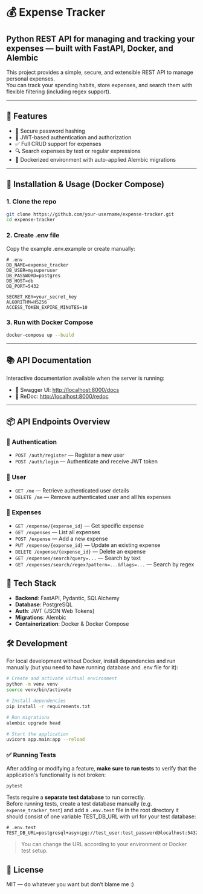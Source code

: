 # 💰 Expense Tracker

## Python REST API for managing and tracking your expenses — built with FastAPI, Docker, and Alembic

This project provides a simple, secure, and extensible REST API to manage personal expenses.  
You can track your spending habits, store expenses, and search them with flexible filtering (including regex support).

---

## 🚀 Features

- 🔐 Secure password hashing  
- 🪪 JWT-based authentication and authorization  
- ✅ Full CRUD support for expenses  
- 🔍 Search expenses by text or regular expressions  
- 🐳 Dockerized environment with auto-applied Alembic migrations  

---

## 🧪 Installation & Usage (Docker Compose)

### 1. Clone the repo

```bash
git clone https://github.com/your-username/expense-tracker.git
cd expense-tracker
```

### 2. Create .env file

Copy the example .env.example or create manually:

```env
# .env
DB_NAME=expense_tracker
DB_USER=mysuperuser
DB_PASSWORD=postgres
DB_HOST=db
DB_PORT=5432

SECRET_KEY=your_secret_key
ALGORITHM=HS256
ACCESS_TOKEN_EXPIRE_MINUTES=10
```
### 3. Run with Docker Compose

```bash
docker-compose up --build
```

----
## 📚 API Documentation

Interactive documentation available when the server is running:

- 🔹 Swagger UI: [http://localhost:8000/docs](http://localhost:8000/docs)  
- 🔹 ReDoc: [http://localhost:8000/redoc](http://localhost:8000/redoc)

---

## 📦 API Endpoints Overview

### 🔐 Authentication

- `POST /auth/register` — Register a new user  
- `POST /auth/login` — Authenticate and receive JWT token  

### 👤 User

- `GET /me` — Retrieve authenticated user details  
- `DELETE /me` — Remove authenticated user and all his expenses

### 💸 Expenses

- `GET /expense/{expense_id}` — Get specific expense  
- `GET /expenses` — List all expenses  
- `POST /expense` — Add a new expense  
- `PUT /expense/{expense_id}` — Update an existing expense  
- `DELETE /expense/{expense_id}` — Delete an expense  
- `GET /expenses/search?query=...` — Search by text  
- `GET /expenses/search/regex?pattern=...&flags=...` — Search by regex  

## 🧩 Tech Stack

- **Backend**: FastAPI, Pydantic, SQLAlchemy  
- **Database**: PostgreSQL  
- **Auth**: JWT (JSON Web Tokens)  
- **Migrations**: Alembic  
- **Containerization**: Docker & Docker Compose  

## 🛠️ Development

For local development without Docker, install dependencies and run manually (but you need to have running database and .env file for it):

```bash
# Create and activate virtual environment
python -m venv venv
source venv/bin/activate

# Install dependencies
pip install -r requirements.txt

# Run migrations
alembic upgrade head

# Start the application
uvicorn app.main:app --reload
```

### ✅ Running Tests

After adding or modifying a feature, **make sure to run tests** to verify that the application's functionality is not broken:

```bash
pytest
```

Tests require a **separate test database** to run correctly.  
Before running tests, create a test database manually (e.g. `expense_tracker_test`) and add a `.env.test` file in the root directory it should consist of one variable TEST_DB_URL with url for your test database:

```env
# .env.test
TEST_DB_URL=postgresql+asyncpg://test_user:test_password@localhost:5432/expense_tracker_test
```

> You can change the URL according to your environment or Docker test setup.


## 📝 License

MIT — do whatever you want but don’t blame me :)

